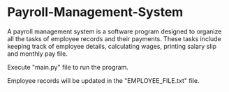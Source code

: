 # Payroll-Management-System

A payroll management system is a software program designed to organize all the tasks of employee records and their payments. These tasks include keeping track of employee details, calculating wages, printing salary slip and monthly pay file.

Execute "main.py" file to run the program.

Employee records will be updated in the "EMPLOYEE_FILE.txt" file.
